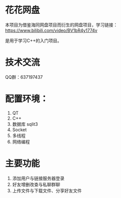 # 花花网盘

本项目为借鉴海同网盘项目而衍生的网盘项目，学习链接：https://www.bilibili.com/video/BV1bR4y1774v

是用于学习C++的入门项目。

# 技术交流
QQ群：637197437

# 配置环境：

1. QT
1. C++
1. 数据库 sqlit3
1. Socket
1. 多线程
1. 网络编程

# 主要功能

1. 添加用户与链接服务器登录
1. 好友增删改查与私聊群聊
1. 上传文件与下载文件、分享好友文件